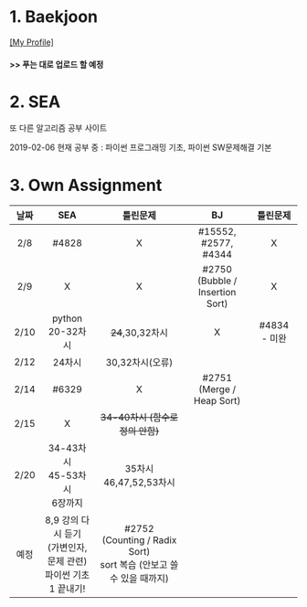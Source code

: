 # 1. Baekjoon 

[[My Profile]](https://www.acmicpc.net/user/riim715)

#### >> 푸는 대로 업로드 할 예정


# 2. SEA

또 다른 알고리즘 공부 사이트 

2019-02-06 현재 공부 중 : 파이썬 프로그래밍 기초, 파이썬 SW문제해결 기본



# 3. Own Assignment

날짜 | SEA | 틀린문제| BJ | 틀린문제
:---:|:---: |:---: |:---:|:---:
2/8 | #4828 | X | #15552, #2577, #4344 | X
2/9 | X | X | #2750<br> (Bubble / Insertion Sort) | X
2/10 | python 20-32차시 | ~~24~~,30,32차시 | X | #4834 - 미완
2/12 | 24차시 | 30,32차시(오류) |
2/14 | #6329 | X | #2751<br>(Merge / Heap Sort) |
2/15 | X | ~~34-40차시 (함수로 정의 안함)~~ | 
2/20 | 34-43차시 <br> 45-53차시 <br> 6장까지  |35차시 <br> 46,47,52,53차시 | 
예정 | 8,9 강의 다시 듣기 <br> (가변인자,문제 관련)<br> 파이썬 기초 1 끝내기! |  #2752 <br> (Counting / Radix Sort) <br> sort 복습 (안보고 쓸 수 있을 때까지) 
